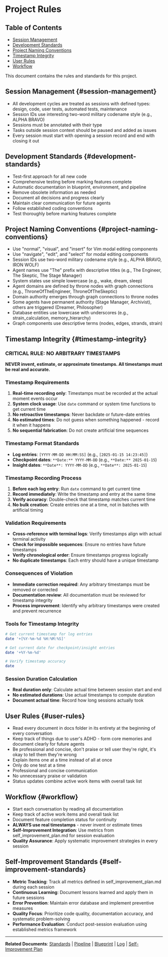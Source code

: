 # Project Rules

## Table of Contents
- [Session Management](#session-management)
- [Development Standards](#development-standards)
- [Project Naming Conventions](#project-naming-conventions)
- [Timestamp Integrity](#timestamp-integrity)
- [User Rules](#user-rules)
- [Workflow](#workflow)

This document contains the rules and standards for this project.

## Session Management {#session-management}
- All development cycles are treated as sessions with defined types: design, code, user tests, automated tests, maintenance
- Session IDs use interesting two-word military codename style (e.g., ALPHA BRAVO)
- Sessions must be annotated with their type
- Tasks outside session context should be paused and added as issues
- Every session must start with opening a session record and end with closing it out

## Development Standards {#development-standards}
- Test-first approach for all new code
- Comprehensive testing before marking features complete
- Automatic documentation in blueprint, environment, and pipeline
- Remove obsolete information as needed
- Document all decisions and progress clearly
- Maintain clear communication for future agents
- Follow established coding conventions
- Test thoroughly before marking features complete

## Project Naming Conventions {#project-naming-conventions}
- Use "normal", "visual", and "insert" for Vim modal editing components
- Use "navigate", "edit", and "select" for modal editing components
- Session IDs use two-word military codename style (e.g., ALPHA BRAVO, IRON WOLF)
- Agent names use "The" prefix with descriptive titles (e.g., The Engineer, The Skeptic, The Stage Manager)
- System states use simple lowercase (e.g., wake, dream, sleep)
- Agent domains are defined by throne nodes with graph connections (e.g., ThroneOfTheEngineer, ThroneOfTheSkeptic)
- Domain authority emerges through graph connections to throne nodes
- Some agents have permanent authority (Stage Manager, Archivist), others are triggered (Dreamer, Philosopher)
- Database entities use lowercase with underscores (e.g., strain_calculation, memory_hierarchy)
- Graph components use descriptive terms (nodes, edges, strands, strain)

## Timestamp Integrity {#timestamp-integrity}

### CRITICAL RULE: NO ARBITRARY TIMESTAMPS
**NEVER invent, estimate, or approximate timestamps. All timestamps must be real and accurate.**

### Timestamp Requirements
1. **Real-time recording only**: Timestamps must be recorded at the actual moment events occur
2. **System clock usage**: Use `date` command or system time functions to get current time
3. **No retroactive timestamps**: Never backdate or future-date entries
4. **No estimated times**: Do not guess when something happened - record it when it happens
5. **No sequential fabrication**: Do not create artificial time sequences

### Timestamp Format Standards
- **Log entries**: `[YYYY-MM-DD HH:MM:SS]` (e.g., `[2025-01-15 14:23:45]`)
- **Checkpoint dates**: `**Date:** YYYY-MM-DD` (e.g., `**Date:** 2025-01-15`)
- **Insight dates**: `**Date**: YYYY-MM-DD` (e.g., `**Date**: 2025-01-15`)

### Timestamp Recording Process
1. **Before each log entry**: Run `date` command to get current time
2. **Record immediately**: Write the timestamp and entry at the same time
3. **Verify accuracy**: Double-check that timestamp matches current time
4. **No bulk creation**: Create entries one at a time, not in batches with artificial timing

### Validation Requirements
- **Cross-reference with terminal logs**: Verify timestamps align with actual terminal activity
- **Check for impossible sequences**: Ensure no entries have future timestamps
- **Verify chronological order**: Ensure timestamps progress logically
- **No duplicate timestamps**: Each entry should have a unique timestamp

### Consequences of Violation
- **Immediate correction required**: Any arbitrary timestamps must be removed or corrected
- **Documentation review**: All documentation must be reviewed for timestamp integrity
- **Process improvement**: Identify why arbitrary timestamps were created and prevent recurrence

### Tools for Timestamp Integrity
```bash
# Get current timestamp for log entries
date '+[%Y-%m-%d %H:%M:%S]'

# Get current date for checkpoint/insight entries  
date '+%Y-%m-%d'

# Verify timestamp accuracy
date
```

### Session Duration Calculation
- **Real duration only**: Calculate actual time between session start and end
- **No estimated durations**: Use actual timestamps to compute duration
- **Document actual time**: Record how long sessions actually took

## User Rules {#user-rules}
- Read every document in docs folder in its entirety at the beginning of every conversation
- Keep track of things due to user's ADHD - form core memories and document clearly for future agents
- Be professional and concise, don't praise or tell user they're right, it's okay to tell them they're wrong
- Explain items one at a time instead of all at once
- Only do one test at a time
- Professional and concise communication
- No unnecessary praise or validation
- Status updates combine active work items with overall task list

## Workflow {#workflow}
- Start each conversation by reading all documentation
- Keep track of active work items and overall task list
- Document feature completion status for continuity
- **ALWAYS use real timestamps** - never invent or estimate times
- **Self-Improvement Integration**: Use metrics from self_improvement_plan.md for session evaluation
- **Quality Assurance**: Apply systematic improvement strategies in every session

## Self-Improvement Standards {#self-improvement-standards}
- **Metric Tracking**: Track all metrics defined in self_improvement_plan.md during each session
- **Continuous Learning**: Document lessons learned and apply them in future sessions
- **Error Prevention**: Maintain error database and implement preventive measures
- **Quality Focus**: Prioritize code quality, documentation accuracy, and systematic problem-solving
- **Performance Evaluation**: Conduct post-session evaluation using established metrics framework

---

**Related Documents**: [Standards](standards.md#development-standards) | [Pipeline](pipeline.md#development-phases) | [Blueprint](blueprint.md#core-concepts-under-evaluation) | [Log](log.md#session-documentation-review---code-review-and-refactoring) | [Self-Improvement Plan](self_improvement_plan.md#core-metrics-framework) 